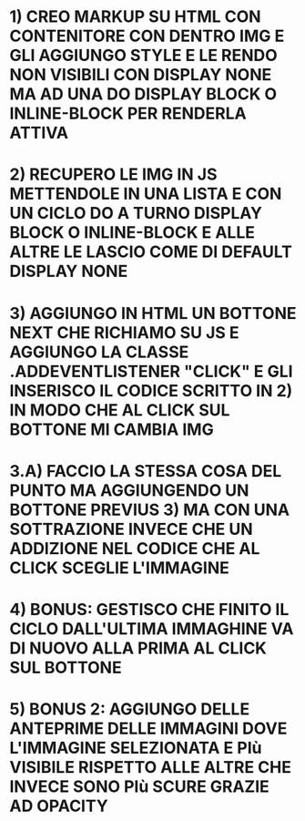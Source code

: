 # 1) CREO MARKUP SU HTML CON CONTENITORE CON DENTRO IMG E GLI AGGIUNGO STYLE E LE RENDO NON VISIBILI CON DISPLAY NONE MA AD UNA DO DISPLAY BLOCK O INLINE-BLOCK PER RENDERLA ATTIVA

# 2) RECUPERO LE IMG IN JS METTENDOLE IN UNA LISTA E CON UN CICLO DO A TURNO DISPLAY BLOCK O INLINE-BLOCK E ALLE ALTRE LE LASCIO COME DI DEFAULT DISPLAY NONE

# 3) AGGIUNGO IN HTML UN BOTTONE NEXT CHE RICHIAMO SU JS E AGGIUNGO LA CLASSE .ADDEVENTLISTENER "CLICK" E GLI INSERISCO IL CODICE SCRITTO IN 2) IN MODO CHE AL CLICK SUL BOTTONE MI CAMBIA IMG

# 3.A) FACCIO LA STESSA COSA DEL PUNTO MA AGGIUNGENDO UN BOTTONE PREVIUS 3) MA CON UNA SOTTRAZIONE INVECE CHE UN ADDIZIONE NEL CODICE CHE AL CLICK SCEGLIE L'IMMAGINE

# 4) BONUS: GESTISCO CHE FINITO IL CICLO DALL'ULTIMA IMMAGHINE VA DI NUOVO ALLA PRIMA AL CLICK SUL BOTTONE

# 5) BONUS 2: AGGIUNGO DELLE ANTEPRIME DELLE IMMAGINI DOVE L'IMMAGINE SELEZIONATA E PIù VISIBILE RISPETTO ALLE ALTRE CHE INVECE SONO PIù SCURE GRAZIE AD OPACITY